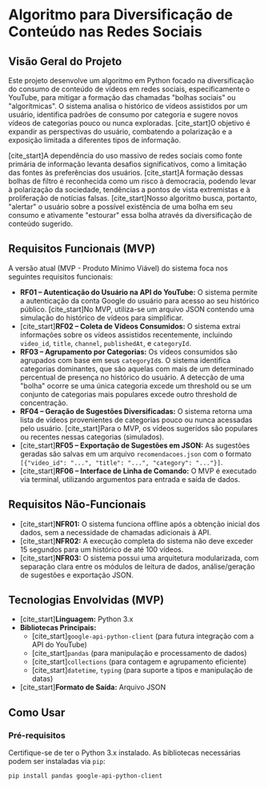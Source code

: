 # Algoritmo para Diversificação de Conteúdo nas Redes Sociais

## Visão Geral do Projeto

Este projeto desenvolve um algoritmo em Python focado na diversificação do consumo de conteúdo de vídeos em redes sociais, especificamente o YouTube, para mitigar a formação das chamadas "bolhas sociais" ou "algorítmicas". O sistema analisa o histórico de vídeos assistidos por um usuário, identifica padrões de consumo por categoria e sugere novos vídeos de categorias pouco ou nunca exploradas. [cite_start]O objetivo é expandir as perspectivas do usuário, combatendo a polarização e a exposição limitada a diferentes tipos de informação.

[cite_start]A dependência do uso massivo de redes sociais como fonte primária de informação levanta desafios significativos, como a limitação das fontes às preferências dos usuários. [cite_start]A formação dessas bolhas de filtro é reconhecida como um risco à democracia, podendo levar à polarização da sociedade, tendências a pontos de vista extremistas e à proliferação de notícias falsas. [cite_start]Nosso algoritmo busca, portanto, "alertar" o usuário sobre a possível existência de uma bolha em seu consumo e ativamente "estourar" essa bolha através da diversificação de conteúdo sugerido.

## Requisitos Funcionais (MVP)

A versão atual (MVP - Produto Mínimo Viável) do sistema foca nos seguintes requisitos funcionais:

* **RF01 – Autenticação do Usuário na API do YouTube:** O sistema permite a autenticação da conta Google do usuário para acesso ao seu histórico público. [cite_start]No MVP, utiliza-se um arquivo JSON contendo uma simulação do histórico de vídeos para simplificar.
* [cite_start]**RF02 – Coleta de Vídeos Consumidos:** O sistema extrai informações sobre os vídeos assistidos recentemente, incluindo `video_id`, `title`, `channel`, `publishedAt`, e `categoryId`.
* **RF03 – Agrupamento por Categorias:** Os vídeos consumidos são agrupados com base em seus `categoryId`s. O sistema identifica categorias dominantes, que são aquelas com mais de um determinado percentual de presença no histórico do usuário. A detecção de uma "bolha" ocorre se uma única categoria excede um threshold ou se um conjunto de categorias mais populares excede outro threshold de concentração.
* **RF04 – Geração de Sugestões Diversificadas:** O sistema retorna uma lista de vídeos provenientes de categorias pouco ou nunca acessadas pelo usuário. [cite_start]Para o MVP, os vídeos sugeridos são populares ou recentes nessas categorias (simulados).
* [cite_start]**RF05 – Exportação de Sugestões em JSON:** As sugestões geradas são salvas em um arquivo `recomendacoes.json` com o formato `[{"video_id": "...", "title": "...", "category": "..."}]`.
* [cite_start]**RF06 – Interface de Linha de Comando:** O MVP é executado via terminal, utilizando argumentos para entrada e saída de dados.

## Requisitos Não-Funcionais

* [cite_start]**NFR01:** O sistema funciona offline após a obtenção inicial dos dados, sem a necessidade de chamadas adicionais à API.
* [cite_start]**NFR02:** A execução completa do sistema não deve exceder 15 segundos para um histórico de até 100 vídeos.
* [cite_start]**NFR03:** O sistema possui uma arquitetura modularizada, com separação clara entre os módulos de leitura de dados, análise/geração de sugestões e exportação JSON.

## Tecnologias Envolvidas (MVP)

* [cite_start]**Linguagem:** Python 3.x 
* **Bibliotecas Principais:**
    * [cite_start]`google-api-python-client` (para futura integração com a API do YouTube) 
    * [cite_start]`pandas` (para manipulação e processamento de dados) 
    * [cite_start]`collections` (para contagem e agrupamento eficiente) 
    * [cite_start]`datetime`, `typing` (para suporte a tipos e manipulação de datas) 
* [cite_start]**Formato de Saída:** Arquivo JSON 

## Como Usar

### Pré-requisitos

Certifique-se de ter o Python 3.x instalado. As bibliotecas necessárias podem ser instaladas via `pip`:

```bash
pip install pandas google-api-python-client
